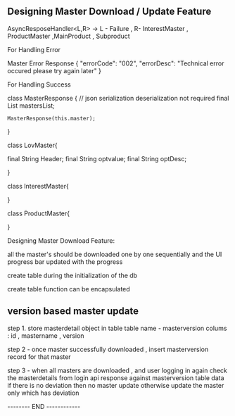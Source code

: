 ## Designing Master Download / Update Feature

AsyncResposeHandler<L,R> -> L - Failure , R- InterestMaster , ProductMaster ,MainProduct , Subproduct

For Handling Error

Master Error Response
{
"errorCode": "002",
"errorDesc": "Technical error occured please try again later"
}

For Handling Success

class MasterResponse<T> {
// json serialization deserialization not required
final List<T> mastersList;

    MasterResponse(this.master);

}

class LovMaster{

<!--
 "Header": "IrrigationNew",
                "optvalue": "1",
                "optDesc": "River"
 -->

final String Header;
final String optvalue;
final String optDesc;

}

class InterestMaster{

}

class ProductMaster{

}

Designing Master Download Feature:

all the master's should be downloaded one by one sequentially and the UI progress bar
updated with the progress

create table during the initialization of the db

create table function can be encapsulated

## version based master update

step 1. store masterdetail object in table
table name - masterversion colums : id , mastername , version

step 2 - once master successfully downloaded , insert masterversion record for that
master

step 3 - when all masters are downloaded , and user logging in again
check the masterdetails from login api response against masterversion table data
if there is no deviation then no master update
otherwise update the master only which has deviation

-------- END ------------
